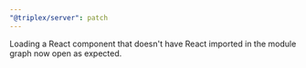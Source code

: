 ```yaml
---
"@triplex/server": patch
---
```


Loading a React component that doesn't have React imported in the module graph now open as expected.
